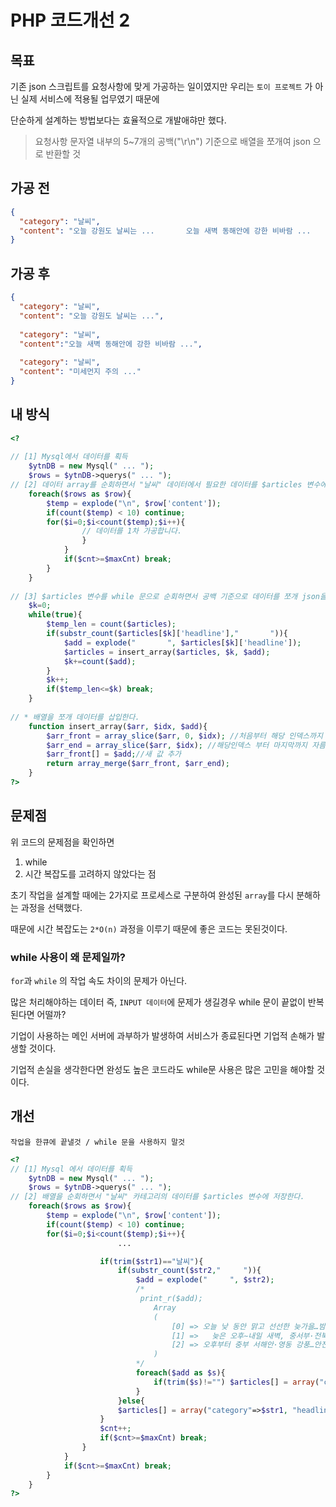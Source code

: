 # PHP 코드개선 2

## 목표
기존 json 스크립트를 요청사항에 맞게 가공하는 일이였지만 우리는 `토이 프로젝트` 가 아닌 실제 서비스에 적용될 업무였기 때문에

단순하게 설계하는 방법보다는 효율적으로 개발애햐만 했다.

>  요청사항
> 문자열 내부의 5~7개의 공백("\r\n") 기준으로 배열을 쪼개여 json 으로 반환할 것

## 가공 전
```json
{
  "category": "날씨",
  "content": "오늘 강원도 날씨는 ...       오늘 새벽 동해안에 강한 비바람 ...       미세먼지 주의 ..."
}
```

## 가공 후

```json
{
  "category": "날씨",
  "content": "오늘 강원도 날씨는 ...",
  
  "category": "날씨",
  "content":"오늘 새벽 동해안에 강한 비바람 ...",
  
  "category": "날씨",
  "content": "미세먼지 주의 ..."
}
```

## 내 방식

```php
<?
    
// [1] Mysql에서 데이터를 획득
    $ytnDB = new Mysql(" ... ");
    $rows = $ytnDB->querys(" ... ");
// [2] 데이터 array를 순회하면서 "날씨" 데이터에서 필요한 데이터를 $articles 변수에 저장한다.
    foreach($rows as $row){
        $temp = explode("\n", $row['content']);
        if(count($temp) < 10) continue;
        for($i=0;$i<count($temp);$i++){
                // 데이터를 1차 가공합니다.
                }
            }
            if($cnt>=$maxCnt) break;
        }
    }
    
// [3] $articles 변수를 while 문으로 순회하면서 공백 기준으로 데이터를 쪼개 json을 재구성한다.
    $k=0;
    while(true){
        $temp_len = count($articles);
        if(substr_count($articles[$k]['headline'],"       ")){
            $add = explode("       ", $articles[$k]['headline']);
            $articles = insert_array($articles, $k, $add);
            $k+=count($add);
        }
        $k++;
        if($temp_len<=$k) break;
    }
    
// * 배열을 쪼개 데이터를 삽입한다.
    function insert_array($arr, $idx, $add){        
        $arr_front = array_slice($arr, 0, $idx); //처음부터 해당 인덱스까지 자름
        $arr_end = array_slice($arr, $idx); //해당인덱스 부터 마지막까지 자름
        $arr_front[] = $add;//새 값 추가
        return array_merge($arr_front, $arr_end);
    }
?>
```

## 문제점

위 코드의 문제점을 확인하면
1. while
2. 시간 복잡도를 고려하지 않았다는 점 

초기 작업을 설계할 때에는 2가지로 프로세스로 구분하여 완성된 `array`를 다시 분해하는 과정을 선택했다.

때문에 시간 복잡도는 `2*O(n)`  과정을 이루기 때문에 좋은 코드는 못된것이다.

### while 사용이 왜 문제일까?

`for`과 `while` 의 작업 속도 차이의 문제가 아닌다.

많은 처리해야하는 데이터 즉, `INPUT 데이터`에 문제가 생길경우 while 문이 끝없이 반복된다면 어떨까?

기업이 사용하는 메인 서버에 과부하가 발생하여 서비스가 종료된다면 기업적 손해가 발생할 것이다.

기업적 손실을 생각한다면 완성도 높은 코드라도 while문 사용은 많은 고민을 해야할 것이다.

## 개선

`작업을 한큐에 끝낼것 / while 문을 사용하지 말것`

```PHP
<?
// [1] Mysql 에서 데이터를 획득
    $ytnDB = new Mysql(" ... ");
    $rows = $ytnDB->querys(" ... ");
// [2] 배열을 순회하면서 "날씨" 카테고리의 데이터를 $articles 변수에 저장한다.
    foreach($rows as $row){
        $temp = explode("\n", $row['content']);
        if(count($temp) < 10) continue;
        for($i=0;$i<count($temp);$i++){    
                        ...

                    if(trim($str1)=="날씨"){
                        if(substr_count($str2,"     ")){
                            $add = explode("     ", $str2);
                            /*
                             print_r($add);
                                Array
                                (
                                    [0] => 오늘 낮 동안 맑고 선선한 늦가을…밤사이 중서부 요란한 비
                                    [1] =>   늦은 오후∼내일 새벽, 중서부·전북 5mm 안팎 비…벼락·돌풍 동반
                                    [2] => 오후부터 중부 서해안·영동 강풍…안전사고 유의
                                )			
                            */
                            foreach($add as $s){
                                if(trim($s)!="") $articles[] = array("category"=>$str1, "headline"=>trim($s));
                            }
                        }else{
                        $articles[] = array("category"=>$str1, "headline"=>$str2);
                    }
                    $cnt++;
                    if($cnt>=$maxCnt) break;
                }
            }
            if($cnt>=$maxCnt) break;
        }
    }
?>
```

